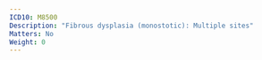 ```yaml
---
ICD10: M8500
Description: "Fibrous dysplasia (monostotic): Multiple sites"
Matters: No
Weight: 0
---
```

